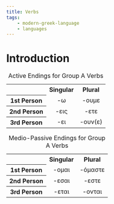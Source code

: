 ```yaml
---
title: Verbs
tags:
    - modern-greek-language
    - languages
---
```


# Introduction

<table>
<caption>Active Endings for Group A Verbs</caption>
<tr>
<th style="text-align:center"></th>
<th style="text-align:center">Singular</th>
<th style="text-align:center">Plural</th>
</tr>
<tr>
<th style="text-align:center">1st Person</th>
<td style="text-align:center">-ω</td>
<td style="text-align:center">-ουμε</td>
</tr>
<tr>
<th style="text-align:center">2nd Person</th>
<td style="text-align:center">-εις</td>
<td style="text-align:center">-ετε</td>
</tr>
<tr>
<th style="text-align:center">3rd Person</th>
<td style="text-align:center">-ει</td>
<td style="text-align:center">-ουν(ε)</td>
</tr>
</table>

<table>
<caption>Medio-Passive Endings for Group A Verbs</caption>
<tr>
<th style="text-align: center;"></th>
<th style="text-align: center;">Singular</th>
<th style="text-align: center;">Plural</th>
</tr>
<tr>
<th style="text-align: center;">1st Person</th>
<td style="text-align: center;">-ομαι</td>
<td style="text-align: center;">-όμαστε</td>
</tr>
<tr>
<th style="text-align: center;">2nd Person</th>
<td style="text-align: center;">-εσαι</td>
<td style="text-align: center;">-εστε</td>
</tr>
<tr>
<th style="text-align: center;">3rd Person</th>
<td style="text-align: center;">-εται</td>
<td style="text-align: center;">-ονται</td>
</tr>
</table>
